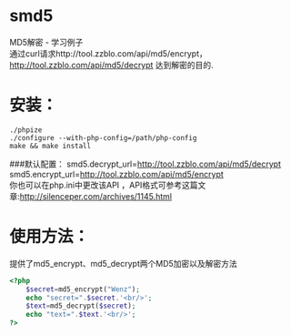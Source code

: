 smd5
====

MD5解密 - 学习例子  
通过curl请求http://tool.zzblo.com/api/md5/encrypt，http://tool.zzblo.com/api/md5/decrypt 达到解密的目的.

安装：
====
```
./phpize
./configure --with-php-config=/path/php-config
make && make install
```

###默认配置：
smd5.decrypt_url=http://tool.zzblo.com/api/md5/decrypt  
smd5.encrypt_url=http://tool.zzblo.com/api/md5/encrypt  
你也可以在php.ini中更改该API ，API格式可参考这篇文章:http://silenceper.com/archives/1145.html

使用方法：
====
提供了md5_encrypt、md5_decrypt两个MD5加密以及解密方法
```php
<?php
    $secret=md5_encrypt("Wenz");
    echo "secret=".$secret.'<br/>';
    $text=md5_decrypt($secret);
    echo "text=".$text.'<br/>';
?>
```
